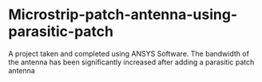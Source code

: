 # Microstrip-patch-antenna-using-parasitic-patch
A project taken and completed using ANSYS Software. The bandwidth of the antenna has been significantly increased after adding a parasitic patch antenna
